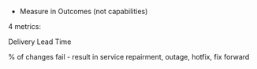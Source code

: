
- Measure in Outcomes (not capabilities)

4 metrics:

Delivery Lead Time

% of changes fail - result in service repairment, outage, hotfix, fix forward